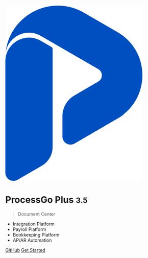 <!-- _coverpage.md -->

![logo](./assets/logo2-04.svg ':size=3%')

# ProcessGo Plus <small>3.5</small>

> Document Center

- Integration Platform
- Payroll Platform
- Bookkeeping Platform
- AP/AR Automation

[GitHub](# 'class:btn')
[Get Started](#guide 'class:btn')